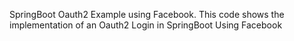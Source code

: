 SpringBoot Oauth2 Example using Facebook.
This code shows the implementation of an Oauth2 Login in SpringBoot Using Facebook
